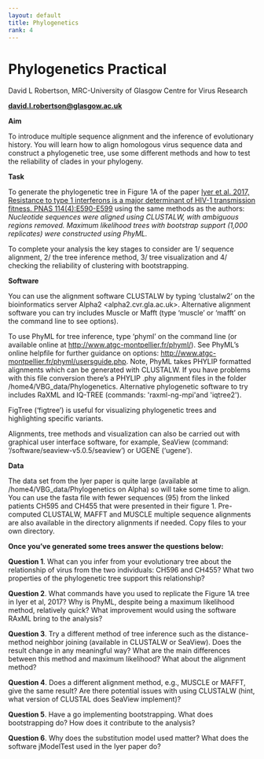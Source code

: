 ```yaml
---
layout: default
title: Phylogenetics
rank: 4
---
```

 
 # Phylogenetics Practical

David L Robertson, MRC-University of Glasgow Centre for Virus Research

[**david.l.robertson@glasgow.ac.uk**](mailto:david.l.robertson@glasgow.ac.uk)


**Aim**

To introduce multiple sequence alignment and the inference of evolutionary history. You will learn how to align homologous virus sequence data and construct a phylogenetic tree, use some different methods and how to test the reliability of clades in your phylogeny. 


**Task**

To generate the phylogenetic tree in Figure 1A of the paper [Iyer et al. 2017, Resistance to type 1 interferons is a major determinant of HIV-1 transmission fitness. PNAS 114(4):E590-E599](https://www.pnas.org/doi/10.1073/pnas.1620144114#fig01) using the same methods as the authors: *Nucleotide sequences were aligned using CLUSTALW, with ambiguous regions removed. Maximum likelihood trees with bootstrap support (1,000 replicates) were constructed using PhyML.*

To complete your analysis the key stages to consider are 1/ sequence alignment, 2/ the tree inference method, 3/ tree visualization and 4/ checking the reliability of clustering with bootstrapping.


**Software**

You can use the alignment software CLUSTALW by typing ‘clustalw2’ on the bioinformatics server Alpha2 <alpha2.cvr.gla.ac.uk>. Alternative alignment software you can try includes Muscle or Mafft (type ‘muscle’ or ‘mafft’ on the command line to see options). 

To use PhyML for tree inference, type ‘phyml’ on the command line (or available online at http://www.atgc-montpellier.fr/phyml/). See PhyML’s online helpfile for further guidance on options: http://www.atgc-montpellier.fr/phyml/usersguide.php. Note, PhyML takes PHYLIP formatted alignments which can be generated with CLUSTALW. If you have problems with this file conversion there’s a PHYLIP .phy alignment files in the folder /home4/VBG_data/Phylogenetics. Alternative phylogenetic software to try includes RaXML and IQ-TREE (commands: 'raxml-ng-mpi'and 'iqtree2'). 

FigTree (‘figtree’) is useful for visualizing phylogenetic trees and highlighting specific variants. 

Alignments, tree methods and visualization can also be carried out with graphical user interface software, for example, SeaView (command: ‘/software/seaview-v5.0.5/seaview’) or UGENE (‘ugene’). 



**Data**

The data set from the Iyer paper is quite large (available at /home4/VBG_data/Phylogenetics on Alpha) so will take some time to align. You can use the fasta file with fewer sequences (95) from the linked patients CH595 and CH455 that were presented in their figure 1. Pre-computed CLUSTALW, MAFFT and MUSCLE multiple sequence alignments are also available in the directory alignments if needed. Copy files to your own directory.


**Once you’ve generated some trees answer the questions below:**

**Question 1**. What can you infer from your evolutionary tree about the relationship of virus from the two individuals: CH596 and CH455? What two properties of the phylogenetic tree support this relationship?


**Question 2**. What commands have you used to replicate the Figure 1A tree in Iyer et al, 2017? Why is PhyML, despite being a maximum likelihood method, relatively quick? What improvement would using the software RAxML bring to the analysis?


**Question 3**. Try a different method of tree inference such as the distance-method neighbor joining (available in CLUSTALW or SeaView). Does the result change in any meaningful way? What are the main differences between this method and maximum likelihood? What about the alignment method? 


**Question 4**. Does a different alignment method, e.g., MUSCLE or MAFFT, give the same result? Are there potential issues with using CLUSTALW (hint, what version of CLUSTAL does SeaView implement)?


**Question 5**. Have a go implementing bootstrapping. What does bootstrapping do? How does it contribute to the analysis? 


**Question 6**. Why does the substitution model used matter? What does the software jModelTest used in the Iyer paper do?
